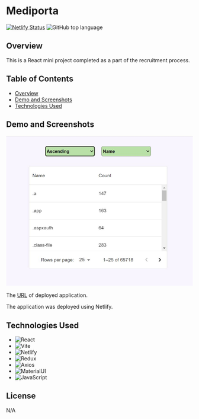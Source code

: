 # Mediporta

[![Netlify Status](https://api.netlify.com/api/v1/badges/e8687fca-03e9-4b03-91de-462e39f21353/deploy-status)](https://mediporta-storybook.netlify.app/)
![GitHub top language](https://img.shields.io/github/languages/top/paulinasiwko/storybook)

## Overview

This is a React mini project completed as a part of the recruitment process.

## Table of Contents

- [Overview](#overview)
- [Demo and Screenshots](#demo-and-screenshots)
- [Technologies Used](#technologies-used)

## Demo and Screenshots

![A screenshot of the deployed application](./src/assets/img/screen.JPG)

The [URL](https://mediporta-storybook.netlify.app/) of deployed application.

The application was deployed using Netlify.


## Technologies Used

- ![React](https://img.shields.io/badge/React-20232A?style=for-the-badge&logo=react&logoColor=61DAFB)
- ![Vite](https://img.shields.io/badge/Vite-B73BFE?style=for-the-badge&logo=vite&logoColor=FFD62E)
- ![Netlify](https://img.shields.io/badge/Netlify-00C7B7?style=for-the-badge&logo=netlify&logoColor=white)
- ![Redux](https://img.shields.io/badge/Redux-593D88?style=for-the-badge&logo=redux&logoColor=white)
- ![Axios](https://img.shields.io/badge/axios-671ddf?&style=for-the-badge&logo=axios&logoColor=white)
- ![MaterialUI](https://img.shields.io/badge/Material%20UI-007FFF?style=for-the-badge&logo=mui&logoColor=white)
- ![JavaScript](https://img.shields.io/badge/JavaScript-323330?style=for-the-badge&logo=javascript&logoColor=F7DF1E) 

## License

N/A